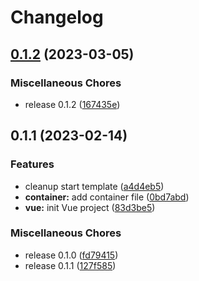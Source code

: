 # Changelog

## [0.1.2](https://github.com/VigroX/VTBox/compare/v0.1.1...v0.1.2) (2023-03-05)


### Miscellaneous Chores

* release 0.1.2 ([167435e](https://github.com/VigroX/VTBox/commit/167435e39048d1180691b7bdc945794f8f2b8d19))

## 0.1.1 (2023-02-14)


### Features

* cleanup start template ([a4d4eb5](https://github.com/VigroX/VTBox/commit/a4d4eb56e2ca2574ead96581940d8c675fc9eb0b))
* **container:** add container file ([0bd7abd](https://github.com/VigroX/VTBox/commit/0bd7abd6c233767506fdc794d027a86fb8b6e848))
* **vue:** init Vue project ([83d3be5](https://github.com/VigroX/VTBox/commit/83d3be5e3b275ffb608656a4fba7eedbba15ca34))


### Miscellaneous Chores

* release 0.1.0 ([fd79415](https://github.com/VigroX/VTBox/commit/fd7941530b3b69cf01b0407a189a800131b01d15))
* release 0.1.1 ([127f585](https://github.com/VigroX/VTBox/commit/127f585d7bac883d571e5c5bcf40c302198c9c7f))
